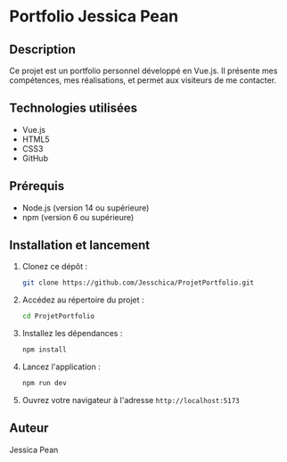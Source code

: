 # Portfolio Jessica Pean

## Description
Ce projet est un portfolio personnel développé en Vue.js. Il présente mes compétences, mes réalisations, et permet aux visiteurs de me contacter.

## Technologies utilisées
- Vue.js
- HTML5
- CSS3
- GitHub

## Prérequis
- Node.js (version 14 ou supérieure)
- npm (version 6 ou supérieure)

## Installation et lancement
1. Clonez ce dépôt :
    ```bash
    git clone https://github.com/Jesschica/ProjetPortfolio.git
    ```

2. Accédez au répertoire du projet :
    ```bash
    cd ProjetPortfolio
    ```

3. Installez les dépendances :
    ```bash
    npm install
    ```

4. Lancez l'application :
    ```bash
    npm run dev
    ```

5. Ouvrez votre navigateur à l'adresse `http://localhost:5173`


## Auteur
Jessica Pean

